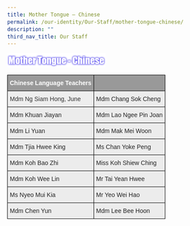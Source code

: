 ```yaml
---
title: Mother Tongue – Chinese
permalink: /our-identity/Our-Staff/mother-tongue-chinese/
description: ""
third_nav_title: Our Staff
---
```


<img src="/images/MTL%20Chinese.png" 
     style="width:45%">


<style type="text/css">
.tg  {border-collapse:collapse;border-spacing:0;margin:0px auto;}
.tg td{border-color:black;border-style:solid;border-width:1px;font-family:Arial, sans-serif;font-size:14px;
  overflow:hidden;padding:10px 5px;word-break:normal;}
.tg th{border-color:black;border-style:solid;border-width:1px;font-family:Arial, sans-serif;font-size:14px;
  font-weight:normal;overflow:hidden;padding:10px 5px;word-break:normal;}
.tg .tg-fxx4{background-color:#ECECEC;color:#222;text-align:left;vertical-align:middle}
.tg .tg-ge7e{background-color:#EEE;color:#333;text-align:left;vertical-align:top}
.tg .tg-emg8{background-color:#ECECEC;color:#222;text-align:left;vertical-align:top}
.tg .tg-e6w6{background-color:#999;color:#FFF;font-weight:bold;text-align:left;vertical-align:middle}
</style>
<table class="tg">
<tbody>
  <tr>
    <td class="tg-e6w6"><span style="color:#FFF;background-color:#999">Chinese Language Teachers</span></td>
    <td class="tg-e6w6"></td>
  </tr>
  <tr>
    <td class="tg-ge7e"><span style="color:#333;background-color:#EEE">Mdm Ng Siam Hong, June</span></td>
    <td class="tg-fxx4"><span style="color:#222">Mdm Chang Sok Cheng</span></td>
  </tr>
  <tr>
    <td class="tg-fxx4"><span style="color:#222">Mdm Khuan Jiayan</span></td>
    <td class="tg-fxx4"><span style="color:#222">Mdm Lao Ngee Pin Joan</span></td>
  </tr>
  <tr>
    <td class="tg-fxx4"><span style="color:#222">Mdm Li Yuan</span></td>
    <td class="tg-fxx4"><span style="color:#222">Mdm Mak Mei Woon</span></td>
  </tr>
  <tr>
    <td class="tg-fxx4"><span style="color:#222">Mdm Tjia Hwee King</span></td>
    <td class="tg-fxx4"><span style="color:#222">Ms Chan Yoke Peng</span></td>
  </tr>
  <tr>
    <td class="tg-fxx4"><span style="color:#222">Mdm Koh Bao Zhi</span></td>
    <td class="tg-fxx4"><span style="color:#222">Miss Koh Shiew Ching</span></td>
  </tr>
  <tr>
    <td class="tg-fxx4"><span style="color:#222">Mdm Koh Wee Lin</span></td>
    <td class="tg-fxx4"><span style="color:#222">Mr Tai Yean Hwee</span></td>
  </tr>
  <tr>
    <td class="tg-fxx4"><span style="color:#222">Ms Nyeo Mui Kia</span></td>
    <td class="tg-fxx4"><span style="color:#222">Mr Yeo Wei Hao</span></td>
  </tr>
  <tr>
    <td class="tg-emg8">Mdm Chen Yun<span style="color:#222"> </span></td>
    <td class="tg-fxx4"><span style="color:#222">Mdm Lee Bee Hoon </span></td>
  </tr>
</tbody>
</table>